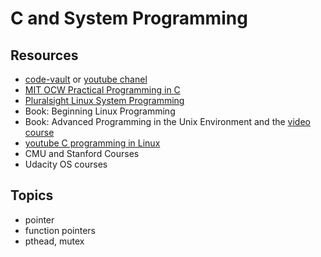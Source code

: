 # C and System Programming

## Resources
* [code-vault](https://code-vault.net/) or [youtube chanel](https://www.youtube.com/channel/UC6qj_bPq6tQ6hLwOBpBQ42Q)
* [MIT OCW Practical Programming in C](https://ocw.mit.edu/courses/electrical-engineering-and-computer-science/6-087-practical-programming-in-c-january-iap-2010/)
* [Pluralsight Linux System Programming](https://www.pluralsight.com/courses/linux-systems-programming)
* Book: Beginning Linux Programming
* Book: Advanced Programming in the Unix Environment and the [video course](https://stevens.netmeister.org/631/)
* [youtube C programming in Linux](https://www.youtube.com/playlist?list=PLypxmOPCOkHXbJhUgjRaV2pD9MJkIArhg)
* CMU and Stanford Courses
* Udacity OS courses

## Topics
* pointer 
* function pointers
* pthead, mutex
